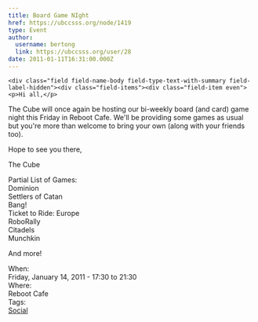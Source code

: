 ```yaml
---
title: Board Game NIght 
href: https://ubccsss.org/node/1419
type: Event
author:
  username: bertong
  link: https://ubccsss.org/user/28
date: 2011-01-11T16:31:00.000Z
---
```



    <div class="field field-name-body field-type-text-with-summary field-label-hidden"><div class="field-items"><div class="field-item even"><p>Hi all,</p>
<p>The Cube will once again be hosting our bi-weekly board (and card) game night this Friday in Reboot Cafe. We&apos;ll be providing some games as usual but you&apos;re more than welcome to bring your own (along with your friends too).</p>
<p>Hope to see you there,</p>
<p>The Cube</p>
<p>Partial List of Games:<br>
Dominion<br>
Settlers of Catan<br>
Bang!<br>
Ticket to Ride: Europe<br>
RoboRally<br>
Citadels<br>
Munchkin</p>
<p>And more!</p>
</div></div></div><div class="field field-name-field-dates field-type-datetime field-label-above"><div class="field-label">When:&#xA0;</div><div class="field-items"><div class="field-item even"><span class="date-display-single">Friday, January 14, 2011 - <span class="date-display-range"><span class="date-display-start">17:30</span> to <span class="date-display-end">21:30</span></span></span></div></div></div><div class="field field-name-field-location field-type-text field-label-above"><div class="field-label">Where:&#xA0;</div><div class="field-items"><div class="field-item even">Reboot Cafe</div></div></div>    <footer>
    <div class="field field-name-field-tags field-type-taxonomy-term-reference field-label-above"><div class="field-label">Tags:&#xA0;</div><div class="field-items"><div class="field-item even"><a href="/social">Social</a></div></div></div>      </footer>
    